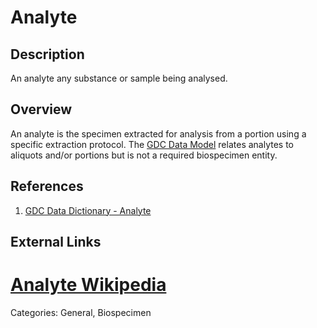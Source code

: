 # Analyte #
## Description ##
An analyte any substance or sample being analysed.

## Overview ##
An analyte is the specimen extracted for analysis from a portion using a specific extraction protocol.
The [GDC Data Model](https://gdc.cancer.gov/developers/gdc-data-model/gdc-data-model-components) relates analytes to aliquots and/or portions but is not a required biospecimen entity.  

## References ##
1. [GDC Data Dictionary - Analyte](https://docs.gdc.cancer.gov/Data_Dictionary/viewer/#?view=table-definition-view&id=analyte)

 ## External Links ##
# [Analyte Wikipedia](https://en.wikipedia.org/wiki/Analyte)

Categories: General, Biospecimen
